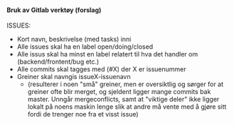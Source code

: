#### Bruk av Gitlab verktøy (forslag)

ISSUES: 
- Kort navn, beskrivelse (med tasks) inni 
- Alle issues skal ha en label open/doing/closed
- Alle issus skal ha minst en label relatert til hva det handler om (backend/frontent/bug etc.)
- Alle commits skal tagges med (#X) der X er issuenummer
- Greiner skal navngis issueX-issuenavn 
    - (resulterer i noen "små" greiner, men er oversiktlig og sørger for at greiner ofte blir merget, og sjeldent ligger mange commits bak master. Unngår mergeconflicts, samt at "viktige deler" ikke ligger lokalt på noens maskin lenge slik at andre må vente med å gjøre sitt fordi de trenger noe fra et visst issue) 
